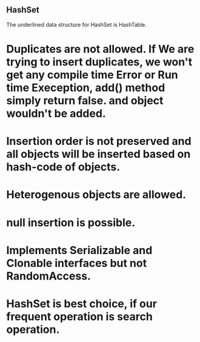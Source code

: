 ## HashSet

The underlined data structure for HashSet is HashTable.
# Duplicates are not allowed. If We are trying to insert duplicates, we won't get any compile time Error or Run time Exeception, add() method simply return false. and object wouldn't be added.
# Insertion order is not preserved and all objects will be inserted based on hash-code of objects.
# Heterogenous objects are allowed.
# null insertion is possible.
# Implements Serializable and Clonable interfaces but not RandomAccess.
# HashSet is best choice, if our frequent operation is search operation.

